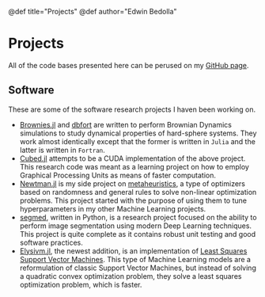 @def title="Projects"
@def author="Edwin Bedolla"

# Projects

All of the code bases presented here can be perused on my [GitHub page](https://github.com/edwinb-ai).

## Software

These are some of the software research projects I haven been working on.

- [Brownies.jl](https://github.com/edwinb-ai/Brownies.jl) and [dbfort](https://github.com/edwinb-ai/dbfort) are written to perform Brownian Dynamics simulations to study dynamical properties of hard-sphere systems. They work almost identically except that the former is written in `Julia` and the latter is written in `Fortran`.
- [Cubed.jl](https://github.com/edwinb-ai/Cubed.jl) attempts to be a CUDA implementation of the above project. This research code was meant as a learning project on how to employ Graphical Processing Units as means of faster computation.
- [Newtman.jl](https://github.com/edwinb-ai/Newtman.jl) is my side project on [metaheuristics](https://en.wikipedia.org/wiki/Metaheuristic), a type of optimizers based on randomness and general rules to solve non-linear optimization problems. This project started with the purpose of using them to tune hyperparameters in my other Machine Learning projects.
- [segmed](https://github.com/DCI-NET/segmed), written in Python, is a research project focused on the ability to perform image segmentation using modern Deep Learning techniques. This project is quite complete as it contains robust unit testing and good software practices.
- [Elysivm.jl](https://github.com/edwinb-ai/Elysivm), the newest addition, is an implementation of [Least Squares Support Vector Machines](https://link.springer.com/article/10.1023/A:1018628609742). This type of Machine Learning models are a reformulation of classic Support Vector Machines, but instead of solving a quadratic convex optimization problem, they solve a least squares optimization problem, which is faster.